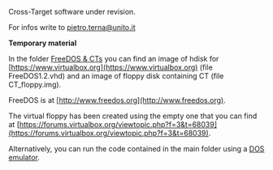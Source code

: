 Cross-Target software under revision.

For infos write to pietro.terna@unito.it

**Temporary material**

In the folder [FreeDOS & CTs](https://github.com/terna/ct/tree/master/FreeDOS%20%26%20CTs) you can find an image of hdisk for [https://www.virtualbox.org](https://www.virtualbox.org) (file FreeDOS1.2.vhd) and an image of floppy disk containing CT (file CT_floppy.img).

FreeDOS is at [http://www.freedos.org](http://www.freedos.org).

The virtual floppy has been created using the empty one that you can find at [https://forums.virtualbox.org/viewtopic.php?f=3&t=68039](https://forums.virtualbox.org/viewtopic.php?f=3&t=68039).

Alternatively, you can run the code contained in the main folder using a [DOS emulator](https://www.dosbox.com/download.php?main=1).
